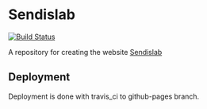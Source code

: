 # Sendislab

[![Build Status](https://travis-ci.org/fmichelsendis/sendislab.svg?branch=master)](https://travis-ci.org/fmichelsendis/sendislab)

A repository for creating the website [Sendislab](http://sendislab.org)

## Deployment 

Deployment is done with travis_ci to github-pages branch. 
